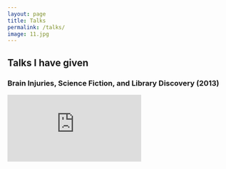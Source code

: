 ```yaml
---
layout: page
title: Talks
permalink: /talks/
image: 11.jpg
---
```


## Talks I have given

### Brain Injuries, Science Fiction, and Library Discovery (2013)

<iframe src="https://youtube.com/embed/Y7r11tU_oRQ" frameborder="0" allowfullscreen></iframe>

